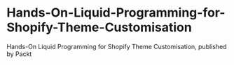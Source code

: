 # Hands-On-Liquid-Programming-for-Shopify-Theme-Customisation
Hands-On Liquid Programming for Shopify Theme Customisation, published by Packt

